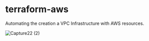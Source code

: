 # terraform-aws
Automating the creation a VPC Infrastructure with AWS resources.

![Capture22 (2)](https://user-images.githubusercontent.com/47898882/137388712-910a0b00-592f-4e63-99e4-5f0dc996f807.JPG)


